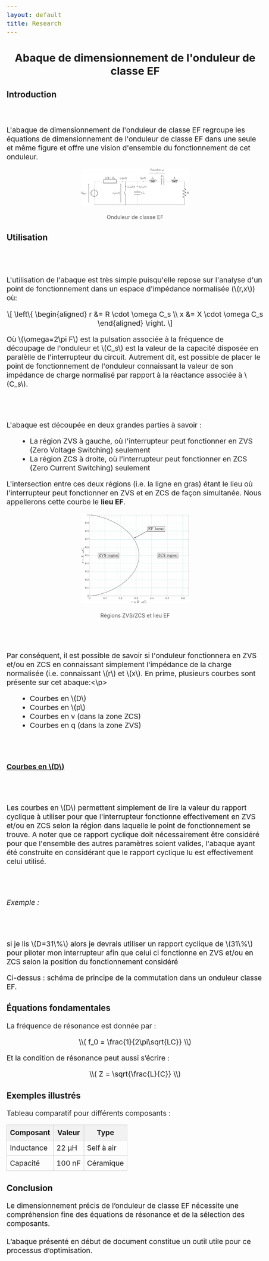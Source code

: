 ```yaml
---
layout: default
title: Research
---
```


<!-- Titre principal (Markdown ou HTML possible) -->
<h2 style="text-align: center;">Abaque de dimensionnement de l'onduleur de classe EF</h2>

<script src="https://polyfill.io/v3/polyfill.min.js?features=es6"></script>
<script id="MathJax-script" async
        src="https://cdn.jsdelivr.net/npm/mathjax@3/es5/tex-mml-chtml.js">
</script>

<style>
  body {
    font-size: 1.2rem; /* ou 18px, ou 120% */
  }
</style>




<!-- ====================== -->
<!-- SECTION : INTRODUCTION -->
<!-- ====================== -->
<h3 id="intro">Introduction</h3>
<p>
<br><br>
L'abaque de dimensionnement de l'onduleur de classe EF regroupe les équations de dimensionnement de l'onduleur de classe EF dans une seule et même figure et offre une vision d'ensemble du fonctionnement de cet onduleur. 
  
<figure style="text-align: center; margin: 20px auto;">
  <img src="/assets/img/circuit_EF.svg"
       alt="Onduleur de classe EF"
       style="display: block; margin: 0 auto; width:30vw;">
  <figcaption style="margin-top: 24px; font-size: 0.9rem; color: #555;">
    Onduleur de classe EF
  </figcaption>
</figure>

</p>

<!-- =============================== -->
<!-- SECTION : Utilisation -->
<!-- =============================== -->
<h3 id="utilisation">Utilisation</h3>
<br><br>
<p>
  L'utilisation de l'abaque est très simple puisqu'elle repose sur l'analyse d'un point de fonctionnement dans un espace d'impédance normalisée (\(r,x\)) où:
</p>

<p style="text-align: center;">
  \[
\left\{
\begin{aligned}
r &= R \cdot \omega C_s \\
x &= X \cdot \omega C_s
\end{aligned}
\right.
\]

</p>

<p>Où \(\omega=2\pi F\) est la pulsation associée à la fréquence de découpage de l'onduleur et \(C_s\) est la valeur de la capacité disposée en paralèlle de l'interrupteur du circuit. Autrement dit, est possible de placer le point de fonctionnement de l'onduleur connaissant la valeur de son impédance de charge normalisé par rapport à la réactance associée à \(C_s\).
</p>
<br><br>
<p>
  L'abaque est découpée en deux grandes parties à savoir :
</p>

<ul style="margin-left: 30px;">
  <li>La région ZVS à gauche, où l'interrupteur peut fonctionner en ZVS (Zero Voltage Switching) seulement</li>
  <li>La région ZCS à droite, où l'interrupteur peut fonctionner en ZCS (Zero Current Switching) seulement</li>
</ul>

<p>
  L'intersection entre ces deux régions (i.e. la ligne en gras) étant le lieu où l'interrupteur peut fonctionner en ZVS et en ZCS de façon simultanée. Nous appellerons cette courbe le <b>lieu EF</b>.
</p>


<figure style="text-align: center; margin: 20px auto;">
  <img src="/assets/img/chart_EF_locus.svg"
       alt="Régions ZVS/ZCS et lieu EF"
       style="display: block; margin: 0 auto; width:30vw;">
  <figcaption style="margin-top: 24px; font-size: 0.9rem; color: #555;">
    Régions ZVS/ZCS et lieu EF
  </figcaption>
</figure>

<br><br>
<p>Par conséquent, il est possible de savoir si l'onduleur fonctionnera en ZVS et/ou en ZCS en connaissant simplement l'impédance de la charge normalisée (i.e. connaissant \(r\) et \(x\). En prime, plusieurs courbes sont présente sur cet abaque:<\p>

<ul style="margin-left: 30px;">
  <li>Courbes en \(D\)</li>
  <li>Courbes en \(p\)</li>
<li>Courbes en v (dans la zone ZCS)</li>
        <li>Courbes en q (dans la zone ZVS)</li>
</ul>
<br><br>
<p><u><b>Courbes en \(D\)</b></u></p>
<br><br>
<p>Les courbes en \(D\) permettent simplement de lire la valeur du rapport cyclique à utiliser pour que l'interrupteur fonctionne effectivement en ZVS et/ou en ZCS selon la région dans laquelle le point de fonctionnement se trouve. A noter que ce rapport cyclique doit nécessairement être considéré pour que l'ensemble des autres paramètres soient valides, l'abaque ayant été construite en considérant que le rapport cyclique lu est effectivement celui utilisé.</p>
<br><br>
<p><i>Exemple :</i></p>
<br><br>
<p>si je lis \(D=31\%\) alors je devrais utiliser un rapport cyclique de \(31\%\) pour piloter mon interrupteur afin que celui ci fonctionne en ZVS et/ou en ZCS selon la position du fonctionnement considéré</p>


<p>
  Ci-dessus : schéma de principe de la commutation dans un onduleur classe EF.
</p>

<!-- =========================== -->
<!-- SECTION : ÉQUATIONS MATHÉMATIQUES -->
<!-- =========================== -->
<h3 id="equations">Équations fondamentales</h3>

<!-- Équation via MathJax (attention à bien charger MathJax dans le layout) -->
<p>
  La fréquence de résonance est donnée par :
</p>

<p style="text-align: center;">
  \\( f_0 = \frac{1}{2\pi\sqrt{LC}} \\)
</p>

<p>
  Et la condition de résonance peut aussi s’écrire :
</p>

<p style="text-align: center;">
  \\( Z = \sqrt{\frac{L}{C}} \\)
</p>

<!-- ===================== -->
<!-- SECTION : TABLEAU -->
<!-- ===================== -->
<h3 id="exemples">Exemples illustrés</h3>
<p>Tableau comparatif pour différents composants :</p>

<table style="width:100%; border-collapse: collapse;">
  <thead>
    <tr style="background-color: #f2f2f2;">
      <th style="border: 1px solid #ccc; padding: 8px;">Composant</th>
      <th style="border: 1px solid #ccc; padding: 8px;">Valeur</th>
      <th style="border: 1px solid #ccc; padding: 8px;">Type</th>
    </tr>
  </thead>
  <tbody>
    <tr>
      <td style="border: 1px solid #ccc; padding: 8px;">Inductance</td>
      <td style="border: 1px solid #ccc; padding: 8px;">22 µH</td>
      <td style="border: 1px solid #ccc; padding: 8px;">Self à air</td>
    </tr>
    <tr>
      <td style="border: 1px solid #ccc; padding: 8px;">Capacité</td>
      <td style="border: 1px solid #ccc; padding: 8px;">100 nF</td>
      <td style="border: 1px solid #ccc; padding: 8px;">Céramique</td>
    </tr>
  </tbody>
</table>

<!-- ===================== -->
<!-- SECTION : CONCLUSION -->
<!-- ===================== -->
<h3 id="conclusion">Conclusion</h3>
<p>
  Le dimensionnement précis de l’onduleur de classe EF nécessite une compréhension fine des équations de résonance et de la sélection des composants.
  <br><br>
  L’abaque présenté en début de document constitue un outil utile pour ce processus d’optimisation.
</p>

<!-- ================================= -->
<!-- CHARGEMENT DE MATHJAX POUR LES MATHS -->
<!-- (à placer dans le layout si tu veux globalement) -->
<!-- ================================= -->
<script type="text/javascript" id="MathJax-script" async
  src="https://cdn.jsdelivr.net/npm/mathjax@3/es5/tex-mml-chtml.js">
</script>
